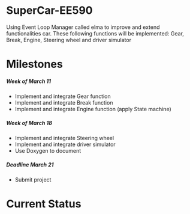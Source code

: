 # SuperCar-EE590
Using Event Loop Manager called elma to improve and extend functionalities  car. These following functions will be implemented: Gear, Break, Engine, Steering wheel and driver simulator
# Milestones

##### Week of March 11
* Implement and integrate Gear function
* Implement and integrate Break function
* Implement and integrate Engine function (apply State machine)

##### Week of March 18 
* Implement and integrate Steering wheel 
* Implement and integrate driver simulator 
* Use Doxygen to document 

##### Deadline March 21
* Submit project 

# Current Status 




